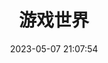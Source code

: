 ---
title: 游戏世界
date: 2023-05-07 21:07:54
type: games
aside: false
comments: true
top_img: false
---